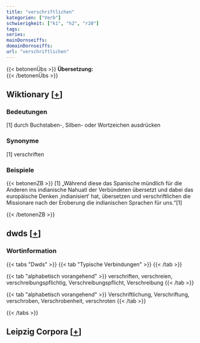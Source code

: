 ```yaml
---
title: "verschriftlichen"
kategorien: ["Verb"]
schwierigkeit: ["k1", "h2", "r20"]
tags:
series:
mainDornseiffs:
domainDornseiffs:
url: "verschriftlichen"
---
```


{{< betonenÜbs >}}
**Übersetzung:**  
{{< /betonenÜbs >}}

## Wiktionary [[+](https://de.wiktionary.org/wiki/verschriftlichen)]

### Bedeutungen
[1] durch Buchstaben-, Silben- oder Wortzeichen ausdrücken  

### Synonyme
[1] verschriften  

### Beispiele
{{< betonenZB >}}
[1] „Während diese das Spanische mündlich für die Anderen ins indianische Nahuatl der Verbündeten übersetzt und dabei das europäische Denken ‚indianisiert‘ hat, übersetzen und verschriftlichen die Missionare nach der Eroberung die indianischen Sprachen für uns.“[1]  

{{< /betonenZB >}}


## dwds [[+](https://www.dwds.de/wb/verschriftlichen)]

### Wortinformation
{{< tabs "Dwds" >}}
{{< tab "Typische Verbindungen" >}}
{{< /tab >}}

{{< tab "alphabetisch vorangehend" >}}
verschriften, verschreien, verschreibungspflichtig, Verschreibungspflicht, Verschreibung
{{< /tab >}}

{{< tab "alphabetisch vorangehend" >}}
Verschriftlichung, Verschriftung, verschroben, Verschrobenheit, verschroten
{{< /tab >}}

{{< /tabs >}}

## Leipzig Corpora [[+](https://corpora.uni-leipzig.de/en/res?word=verschriftlichen&corpusId=deu_newscrawl-public_2018)]

